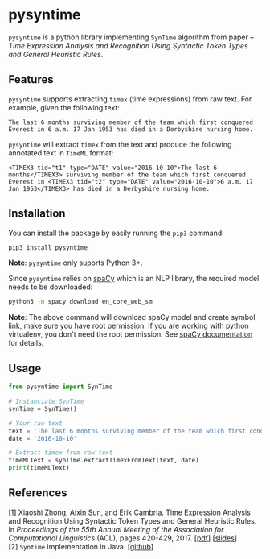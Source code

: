 # pysyntime

`pysyntime` is a python library implementing `SynTime` algorithm from paper – *Time Expression Analysis and Recognition Using Syntactic Token Types and General Heuristic Rules*.

## Features

`pysyntime` supports extracting `timex` (time expressions) from raw text. For example, given the following text:

```text
The last 6 months surviving member of the team which first conquered Everest in 6 a.m. 17 Jan 1953 has died in a Derbyshire nursing home.
```

`pysyntime` will extract `timex` from the text and produce the following annotated text in `TimeML` format:

```
<TIMEX3 tid="t1" type="DATE" value="2016-10-10">The last 6 months</TIMEX3> surviving member of the team which first conquered Everest in <TIMEX3 tid="t2" type="DATE" value="2016-10-10">6 a.m. 17 Jan 1953</TIMEX3> has died in a Derbyshire nursing home.
```

## Installation

You can install the package by easily running the `pip3` command:

```bash
pip3 install pysyntime
```

**Note**: `pysyntime` only suports Python 3+.

Since `pysyntime` relies on [spaCy](https://spacy.io/) which is an NLP library, the required model needs to be downloaded:

```bash
python3 -m spacy download en_core_web_sm
```

**Note**: The above command will download spaCy model and create symbol link, make sure you have root permission. 
If you are working with python virtualenv, you don't need the root permission. See [spaCy documentation](https://spacy.io/usage/#symlink-privilege) for details.

## Usage

```python
from pysyntime import SynTime

# Instanciate SynTime
synTime = SynTime()

# Your raw text
text = 'The last 6 months surviving member of the team which first conquered Everest in 6 a.m. 17 Jan 1953 has died in a Derbyshire nursing home.'
date = '2016-10-10'

# Extract timex from raw text
timeMLText = synTime.extractTimexFromText(text, date)
print(timeMLText)
```

## References

[1] Xiaoshi Zhong, Aixin Sun, and Erik Cambria. Time Expression Analysis and Recognition Using Syntactic Token Types and General Heuristic Rules. In *Proceedings of the 55th Annual Meeting of the Association for Computational Linguistics* (ACL), pages 420-429, 2017. [[pdf](http://aclweb.org/anthology/P/P17/P17-1039.pdf)] [[slides](https://drive.google.com/file/d/0B4MkuquLjWvpV2d2dmZpU0VmbGs/view)] <br>
[2] `Syntime` implementation in Java. [[github](https://github.com/xszhong/syntime)]
